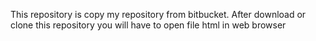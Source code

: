 This repository is copy my repository from bitbucket.
After download or clone this repository you will have to open file html in web browser
